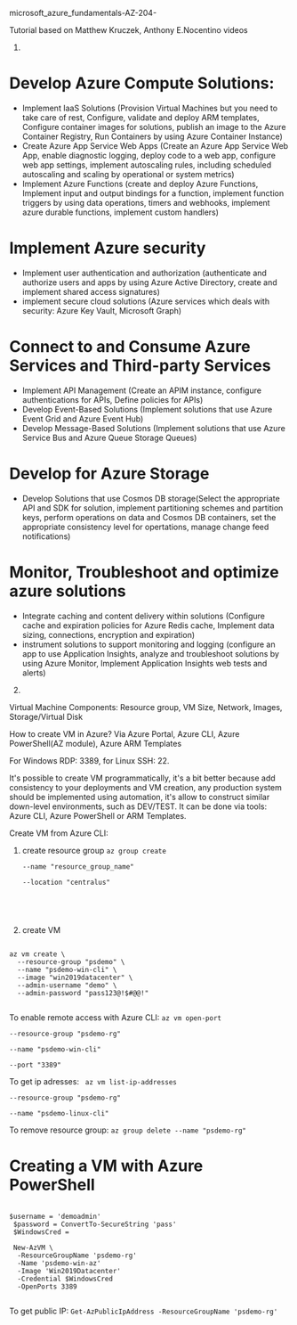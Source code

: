microsoft_azure_fundamentals-AZ-204-

Tutorial based on Matthew Kruczek, Anthony E.Nocentino videos

1. 
# Develop Azure Compute Solutions:
* Implement IaaS Solutions (Provision Virtual Machines but you need to take care of rest, Configure, validate and deploy ARM templates, Configure container images for solutions, publish an image to the Azure Container Registry, Run Containers by using Azure Container Instance)
* Create Azure App Service Web Apps (Create an Azure App Service Web App, enable diagnostic logging, deploy code to a web app, configure web app settings, implement autoscaling rules, including scheduled autoscaling and scaling by operational or system metrics)
* Implement Azure Functions (create and deploy Azure Functions, Implement input and output bindings for a function, implement function triggers by using data operations, timers and webhooks, implement azure durable functions, implement custom handlers)

# Implement Azure security
* Implement user authentication and authorization (authenticate and authorize users and apps by using Azure Active Directory, create and implement shared access signatures)
* implement secure cloud solutions (Azure services which deals with security: Azure Key Vault, Microsoft Graph)

# Connect to and Consume Azure Services and Third-party Services
* Implement API Management (Create an APIM instance, configure authentications for APIs, Define policies for APIs)
* Develop Event-Based Solutions (Implement solutions that use Azure Event Grid and Azure Event Hub)
* Develop Message-Based Solutions (Implement solutions that use Azure Service Bus and Azure Queue Storage Queues)

# Develop for Azure Storage
* Develop Solutions that use Cosmos DB storage(Select the appropriate API and SDK for solution, implement partitioning schemes and partition keys, perform operations on data and Cosmos DB containers, set the appropriate consistency level for opertations, manage change feed notifications)

# Monitor, Troubleshoot and optimize azure solutions
* Integrate caching and content delivery within solutions (Configure cache and expiration policies for Azure Redis cache, Implement data sizing, connections, encryption and expiration)
* instrument solutions to support monitoring and logging (configure an app to use Application Insights, analyze and troubleshoot solutions by using Azure Monitor, Implement Application Insights web tests and alerts)

2. 
Virtual Machine Components: Resource group, VM Size, Network, Images, Storage/Virtual Disk

How to create VM in Azure? Via Azure Portal, Azure CLI, Azure PowerShell(AZ module), Azure ARM Templates

For Windows RDP: 3389, for Linux SSH: 22.

It's possible to create VM programmatically, it's a bit better because add consistency to your deployments and VM creation, any production system should be implemented using automation, it's allow to construct similar down-level environments, such as DEV/TEST. It can be done via tools: Azure CLI, Azure PowerShell or ARM Templates.

Create VM from Azure CLI:
1. create resource group
<code>az group create \
  --name "resource_group_name" \
  --location "centralus"
  </code>
  
2. create VM
<code>
az vm create \
  --resource-group "psdemo" \
  --name "psdemo-win-cli" \
  --image "win2019datacenter" \
  --admin-username "demo" \ 
  --admin-password "pass123@!$#@@!"
  </code>
  
To enable remote access with Azure CLI:
<code>az vm open-port \
  --resource-group "psdemo-rg" \
  --name "psdemo-win-cli" \
  --port "3389"
  </code>
  
To get ip adresses:
<code>
az vm list-ip-addresses \
  --resource-group "psdemo-rg" \
  --name "psdemo-linux-cli"
</code>


To remove resource group: `az group delete --name "psdemo-rg"`

# Creating a VM with Azure PowerShell
<code>
$username = 'demoadmin'
 $password = ConvertTo-SecureString 'pass'
 $WindowsCred = 
  </code>
  
 <code>
 New-AzVM \
  -ResourceGroupName 'psdemo-rg'
  -Name 'psdemo-win-az'
  -Image 'Win2019Datacenter'
  -Credential $WindowsCred
  -OpenPorts 3389
  </code>
  
To get public IP: `Get-AzPublicIpAddress -ResourceGroupName 'psdemo-rg'`

